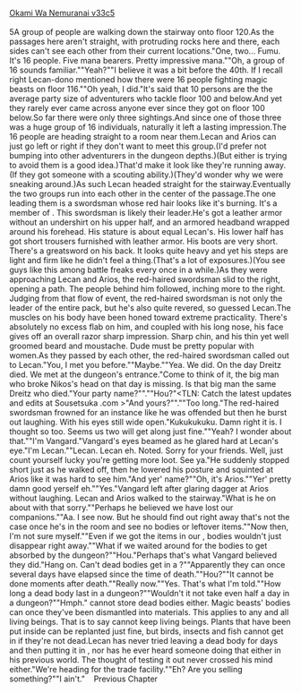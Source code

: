 [Okami Wa Nemuranai v33c5](https://www.sousetsuka.com/2020/12/okami-wa-nemuranai-335.html)
<br/><br/>
5A group of people are walking down the stairway onto floor 120.As the passages here aren't straight, with protruding rocks here and there, each sides can't see each other from their current locations."One, two... Fumu. It's 16 people. Five mana bearers. Pretty impressive mana.""Oh, a group of 16 sounds familiar.""Yeah?""I believe it was a bit before the 40th. If I recall right Lecan-dono mentioned how there were 16 people fighting magic beasts on floor 116.""Oh yeah, I did."It's said that 10 persons are the the average party size of adventurers who tackle floor 100 and below.And yet they rarely ever came across anyone ever since they got on floor 100 below.So far there were only three sightings.And since one of those three was a huge group of 16 individuals, naturally it left a lasting impression.The 16 people are heading straight to a room near them.Lecan and Arios can just go left or right if they don't want to meet this group.(I'd prefer not bumping into other adventurers in the dungeon depths.)(But either is trying to avoid them is a good idea.)That'd make it look like they're running away.(If they got someone with a scouting ability.)(They'd wonder why we were sneaking around.)As such Lecan headed straight for the stairway.Eventually the two groups run into each other in the center of the passage.The one leading them is a swordsman whose red hair looks like it's burning. It's a member of <Gwyntir Era Slupiner>. This swordsman is likely their leader.He's got a leather armor without an undershirt on his upper half, and an armored headband wrapped around his forehead. His stature is about equal Lecan's. His lower half has got short trousers furnished with leather armor. His boots are very short. There's a greatsword on his back. It looks quite heavy and yet his steps are light and firm like he didn't feel a thing.(That's a lot of exposures.)(You see guys like this among battle freaks every once in a while.)As they were approaching Lecan and Arios, the red-haired swordsman slid to the right, opening a path. The people behind him followed, inching more to the right. Judging from that flow of event, the red-haired swordsman is not only the leader of the entire pack, but he's also quite revered, so guessed Lecan.The muscles on his body have been honed toward extreme practicality. There's absolutely no excess flab on him, and coupled with his long nose, his face gives off an overall razor sharp impression. Sharp chin, and his thin yet well groomed beard and moustache. Dude must be pretty popular with women.As they passed by each other, the red-haired swordsman called out to Lecan."You, I met you before.""Maybe.""Yea. We did. On the day Dreitz died. We met at the dungeon's entrance."Come to think of it, the big man who broke Nikos's head on that day is missing. Is that big man the same Dreitz who died."Your party name?""<Willard>.""Hou?"<TLN: Catch the latest updates and edits at Sousetsuka .com >"And yours?""<Gwyntir Era Slupiner>.""Too long."The red-haired swordsman frowned for an instance like he was offended but then he burst out laughing. With his eyes still wide open."Kukukukuku. Damn right it is. I thought so too. Seems us two will get along just fine.""Yeah? I wonder about that.""I'm Vangard."Vangard's eyes beamed as he glared hard at Lecan's eye."I'm Lecan.""Lecan. Lecan eh. Noted. Sorry for your friends. Well, just count yourself lucky you're getting more loot. See ya."He suddenly stopped short just as he walked off, then he lowered his posture and squinted at Arios like it was hard to see him."And yer' name?""Oh, it's Arios.""Yer' pretty damn good yerself eh.""Yes."Vangard left after glaring dagger at Arios without laughing. Lecan and Arios walked to the stairway."What is he on about with that sorry.""Perhaps he believed we have lost our companions.""Aa. I see now. But he should find out right away that's not the case once he's in the room and see no bodies or leftover items.""Now then, I'm not sure myself.""Even if we got the items in our <Box>, bodies wouldn't just disappear right away.""What if we waited around for the bodies to get absorbed by the dungeon?""Hou."Perhaps that's what Vangard believed they did."Hang on. Can't dead bodies get in a <Box>?""Apparently they can once several days have elapsed since the time of death.""Hou?""It cannot be done moments after death.""Really now.""Yes. That's what I'm told.""How long a dead body last in a dungeon?""Wouldn't it not take even half a day in a dungeon?""Hmph."<Storage> cannot store dead bodies either. Magic beasts' bodies can once they've been dismantled into materials. This applies to any and all living beings. That is to say <Storage> cannot keep living beings. Plants that have been put inside <Storage> can be replanted just fine, but birds, insects and fish cannot get in if they're not dead.Lecan has never tried leaving a dead body for days and then putting it in <Storage>, nor has he ever heard someone doing that either in his previous world. The thought of testing it out never crossed his mind either."We're heading for the trade facility.""Eh? Are you selling something?""I ain't."    Previous Chapter <br/>
